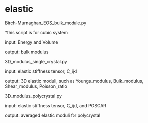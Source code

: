 # elastic

Birch-Murnaghan_EOS_bulk_module.py

*this script is for cubic system

input: Energy and Volume 

output: bulk modulus


3D_modulus_single_crystal.py 

input: elastic stiffness tensor, C_ijkl

output: 3D elastic moduli, such as Youngs_modulus, Bulk_modulus, Shear_modulus, Poisson_ratio

3D_modulus_polycrystal.py

input: elastic stiffness tensor, C_ijkl, and POSCAR

output: averaged elastic moduli for polycrystal

